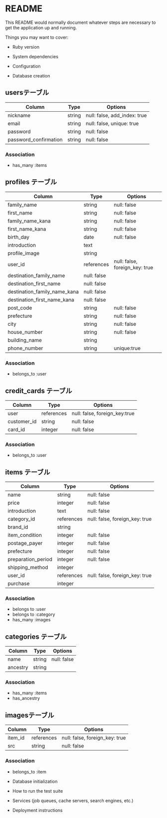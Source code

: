 # README

This README would normally document whatever steps are necessary to get the
application up and running.

Things you may want to cover:

* Ruby version

* System dependencies

* Configuration

* Database creation

## usersテーブル
|Column|Type|Options|
|------|----|-------|
|nickname|string|null: false, add_index: true|
|email|string|null: false, unique: true|
|password|string|null: false|
|password_confirmation|string|null: false|
### Association
- has_many :items

## profiles テーブル
|Column|Type|Options|
|------|----|-------|
|family_name|string|null: false|
|first_name|string|null: false|
|family_name_kana|string|null: false|
|first_name_kana|string|null: false|
|birth_day|date|null: false|
|introduction|text|	
|profile_image|string|
|user_id|references|null: false, foreign_key: true|
|destination_family_name|null: false|
|destination_first_name|null: false|
|destination_family_name_kana|null: false|
|destination_first_name_kana|null: false|
|post_code|string|null: false|
|prefecture|string|null: false|
|city|string|null: false|
|house_number|string|null: false|
|building_name|string|
|phone_number|string|unique:true|
### Association
- belongs_to :user

## credit_cards テーブル		
|Column|Type|Options|
|------|----|-------|
|user|references|null: false, foreign_key:true|
|customer_id|string|null: false|
|card_id|integer|null: false|
### Association
- belongs_to :user


## items テーブル		
|Column|Type|Options|
|------|----|-------|
|name|string|null: false|
|price|integer|null: false|
|introduction|text|null: false|
|category_id|references|null: false, foreign_key: true|
|brand_id|string|
|item_condition|integer|null: false|
|postage_payer|integer|null: false|
|prefecture|integer|null: false|
|preparation_period|integer|null: false|
|shipping_method|integer|	
|user_id|references|null: false, foreign_key: true|
|purchase|integer|
### Association
- belongs to :user
- belongs to :category
- has_many :images

## categories テーブル		
|Column|Type|Options|
|------|----|-------|
|name|string|null: false|
|ancestry|string|
### Association
- has_many :items
- has_ancestry


## imagesテーブル
|Column|Type|Options|
|------|----|-------|
|item_id|references|null: false, foreign_key: true|
|src|string|null: false|
### Association
- belongs_to :item

* Database initialization

* How to run the test suite

* Services (job queues, cache servers, search engines, etc.)

* Deployment instructions

